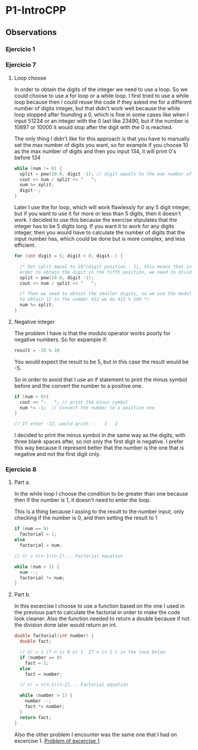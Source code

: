 # P1-IntroCPP

## Observations

### Ejercicio 1


### Ejercicio 7

1. Loop choose
    
    In order to obtain the digits of the integer we need to use a loop.
    So we could choose to use a for loop or a while loop.
    I first tried to use a while loop because then I could reuse the code if they asked me for a different number of digits integer,
    but that didn't work well because the while loop stopped after founding a 0, which is fine in some cases like when I input 51234 or an integer with the 0 last
    like 23490, but if the number is 10897 or 10000 it would stop after the digit with the 0 is reached.

    The only thing I didn't like for this approach is that you have to manually set the max number of digits you want,
    so for example if you choose 10 as the max number of digits and then you input 134, it will print 0's before 134

    ```cpp
    while (num != 0) {
      split = pow(10.0, digit -1); // digit equals to the max number of digits
      cout << num / split << "   ";
      num %= split;
      digit--;
    }
    ```

    Later I use the for loop, which will work flawlessly for any 5 digit integer, but if you want to use it for more or less than 5 digits, then it doesn't work.
    I decided to use this because the exercise stipulates that the integer has to be 5 digits long. If you want it to work for any digits integer, then you would have to calculate the number of digits that the input number has, which could be done but is more complex, and less efficient.

    ```cpp
    for (int digit = 5; digit > 0; digit--) {

      /* Set split equal to 10^(digit position - 1), this means that in
      order to obtain the digit in the fifth position, we need to divide by 10^4 = 10000 */
      split = pow(10.0, digit -1);
      cout << num / split << "   ";

      /* Then we need to obtain the smaller digits, so we use the modulo, for example:
      to obtain 12 in the number 412 we do 412 % 100 */
      num %= split;
    }
    ```

2. Negative integer
    
    The problem I have is that the modulo operator works poorly for negative numbers.
    So for expample if:

    ```cpp
    result = -35 % 10
    ```

    You would expect the result to be 5, but in this case the result would be -5.
    
    So in order to avoid that I use an if statement to print the minus symbol before and the convert the number to a positive one.

    ```cpp
    if (num < 0){
      cout << "-   "; // print the minus symbol
      num *= -1;  // Convert the number to a positive one
    }

    // If enter -12, would print: -   1   2
    ```

    I decided to print the minus symbol in the same way as the digits, with three blank spaces after, so not only the first digit is negative. I prefer this way because it represent better that the number is the one that is negative and not the first digit only.

### Ejercicio 8
1. Part a.

    In the while loop I choose the condition to be greater than one because then if the number is 1, it doesn't need to enter the loop.
    
    This is a thing because I assing to the result to the number input, only checking if the number is 0, and then setting the result to 1

    ```cpp
    if (num == 0)
      factorial = 1;
    else 
      factorial = num;

    // n! = n(n-1)(n-2)... Factorial equation

    while (num > 1) {
      num --;
      factorial *= num;
    }
    ```
2. Part b.

    In this excercise I choose to use a function based on the one I used in the previous part to calculate the factorial in order to make the code look cleaner. Also the function needed to return a double because if not the division done later would return an int.

    ```cpp
    double factorial(int number) {
      double fact;

      // n! = 1 if n is 0 or 1. If n is 1 i in the loop below
      if (number == 0)
        fact = 1;
      else 
        fact = number;

      // n! = n(n-1)(n-2)... Factorial equation

      while (number > 1) {
        number --;
        fact *= number;
      }
      return fact;
    }
    ```

    Also the other problem I encounter was the same one that I had on excercise 1. [Problem of excercise 1](###Ejercicio%201)